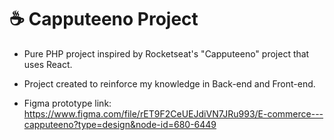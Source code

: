 # ☕ Capputeeno Project

- Pure PHP project inspired by Rocketseat's "Capputeeno" project that uses React.

- Project created to reinforce my knowledge in Back-end and Front-end.

- Figma prototype link: https://www.figma.com/file/rET9F2CeUEJdiVN7JRu993/E-commerce---capputeeno?type=design&node-id=680-6449